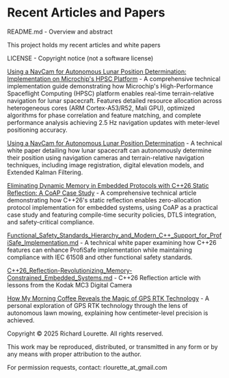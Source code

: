 # Recent Articles and Papers
README.md - Overview and abstract

This project holds my recent articles and white papers

LICENSE - Copyright notice (not a software license)

[Using a NavCam for Autonomous Lunar Position Determination: Implementation on Microchip's HPSC Platform](In-Situ%20Lunar%20Navigation%20with%20NavCam/Using_HPSC_and_NavCam_for_Autonomous_Lunar_Position_Determination.md) - A comprehensive technical implementation guide demonstrating how Microchip's High-Performance Spaceflight Computing (HPSC) platform enables real-time terrain-relative navigation for lunar spacecraft. Features detailed resource allocation across heterogeneous cores (ARM Cortex-A53/R52, Mali GPU), optimized algorithms for phase correlation and feature matching, and complete performance analysis achieving 2.5 Hz navigation updates with meter-level positioning accuracy.

[Using a NavCam for Autonomous Lunar Position Determination](In-Situ%20Lunar%20Navigation%20with%20NavCam/Using_a_NavCam_for_Autonomous_Lunar_Position_Determination.md) - A technical white paper detailing how lunar spacecraft can autonomously determine their position using navigation cameras and terrain-relative navigation techniques, including image registration, digital elevation models, and Extended Kalman Filtering.

[Eliminating Dynamic Memory in Embedded Protocols with C++26 Static Reflection: A CoAP Case Study](Eliminate_Dynamic_Memory_in_Embedded_Protocols_with_C++26_Static_Reflection/Eliminate_Dynamic_Memory_in_Embedded_Protocols_with_C++26_Static_Reflection.md) - A comprehensive technical article demonstrating how C++26's static reflection enables zero-allocation protocol implementation for embedded systems, using CoAP as a practical case study and featuring compile-time security policies, DTLS integration, and safety-critical compliance.

[Functional_Safety_Standards_Hierarchy_and_Modern_C++_Support_for_ProfiSafe_Implementation.md](Functional_Safety_Standards_Hierarchy_and_Modern_C++_Support_for_ProfiSafe_Implementation.md) - A technical white paper examining how C++26 features can enhance ProfiSafe implementation while maintaining compliance with IEC 61508 and other functional safety standards.

[C++26_Reflection-Revolutionizing_Memory-Constrained_Embedded_Systems.md](C++26_Reflection_-_Revolutionizing_Memory-Constrained_Embedded_Systems/C++26_Reflection-Revolutionizing_Memory-Constrained_Embedded_Systems.md) - C++26 Reflection article with lessons from the Kodak MC3 Digital Camera

[How My Morning Coffee Reveals the Magic of GPS RTK Technology](Coffee_GPS_RTK_Article/coffee_gps_rtk_article.md) - A personal exploration of GPS RTK technology through the lens of autonomous lawn mowing, explaining how centimeter-level precision is achieved.

Copyright © 2025 Richard Lourette. All rights reserved.

This work may be reproduced, distributed, or transmitted in any form 
or by any means with proper attribution to the author.

For permission requests, contact: rlourette_at_gmail.com
